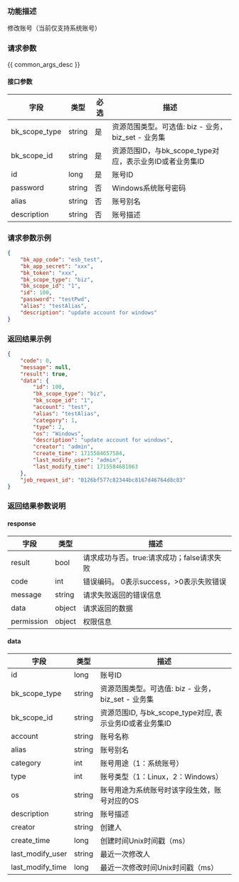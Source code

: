 ### 功能描述

修改账号（当前仅支持系统账号）

### 请求参数

{{ common_args_desc }}

#### 接口参数

| 字段           |  类型      | 必选    |  描述      |
|---------------|------------|--------|------------|
| bk_scope_type | string     | 是     | 资源范围类型。可选值: biz - 业务，biz_set - 业务集 |
| bk_scope_id   | string     | 是     | 资源范围ID，与bk_scope_type对应，表示业务ID或者业务集ID |
| id            | long       | 是     | 账号ID |
| password      | string     | 否     | Windows系统账号密码 |
| alias         | string     | 否     | 账号别名 |
| description   | string     | 否     | 账号描述 |

### 请求参数示例

```json
{
    "bk_app_code": "esb_test",
    "bk_app_secret": "xxx",
    "bk_token": "xxx",
    "bk_scope_type": "biz",
    "bk_scope_id": "1",
    "id": 100,
    "password": "testPwd",
    "alias": "testAlias",
    "description": "update account for windows"
}
```

### 返回结果示例

```json
{
    "code": 0,
    "message": null,
    "result": true,
    "data": {
        "id": 100,
        "bk_scope_type": "biz",
        "bk_scope_id": "1",
        "account": "test",
        "alias": "testAlias",
        "category": 1,
        "type": 2,
        "os": "Windows",
        "description": "update account for windows",
        "creator": "admin",
        "create_time": 1715584657584,
        "last_modify_user": "admin",
        "last_modify_time": 1715584681063
    },
    "job_request_id": "0126bf577c82344bc8167d46764d8c83"
}
```

### 返回结果参数说明

#### response
| 字段          | 类型      | 描述      |
|--------------|-----------|-----------|
| result       | bool   | 请求成功与否。true:请求成功；false请求失败 |
| code         | int    | 错误编码。 0表示success，>0表示失败错误 |
| message      | string | 请求失败返回的错误信息|
| data         | object | 请求返回的数据|
| permission   | object | 权限信息|


#### data

| 字段                   | 类型       | 描述      |
|-----------------------|-----------|-----------|
| id                    | long      | 账号ID |
| bk_scope_type         | string    | 资源范围类型。可选值: biz - 业务，biz_set - 业务集 |
| bk_scope_id           | string    | 资源范围ID, 与bk_scope_type对应, 表示业务ID或者业务集ID |
| account               | string    | 账号名称 |
| alias                 | string    | 账号别名 |
| category              | int       | 账号用途（1：系统账号） |
| type                  | int       | 账号类型（1：Linux，2：Windows）|
| os                    | string    | 账号用途为系统账号时该字段生效，账号对应的OS |
| description           | string    | 账号描述  |
| creator               | string    | 创建人 |
| create_time           | long      | 创建时间Unix时间戳（ms） |
| last_modify_user      | string    | 最近一次修改人 |
| last_modify_time      | long      | 最近一次修改时间Unix时间戳（ms） |

